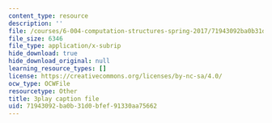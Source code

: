 ```yaml
---
content_type: resource
description: ''
file: /courses/6-004-computation-structures-spring-2017/71943092ba0b31d0bfef91330aa75662_nlKV2hX1AZs.srt
file_size: 6346
file_type: application/x-subrip
hide_download: true
hide_download_original: null
learning_resource_types: []
license: https://creativecommons.org/licenses/by-nc-sa/4.0/
ocw_type: OCWFile
resourcetype: Other
title: 3play caption file
uid: 71943092-ba0b-31d0-bfef-91330aa75662
---
```

